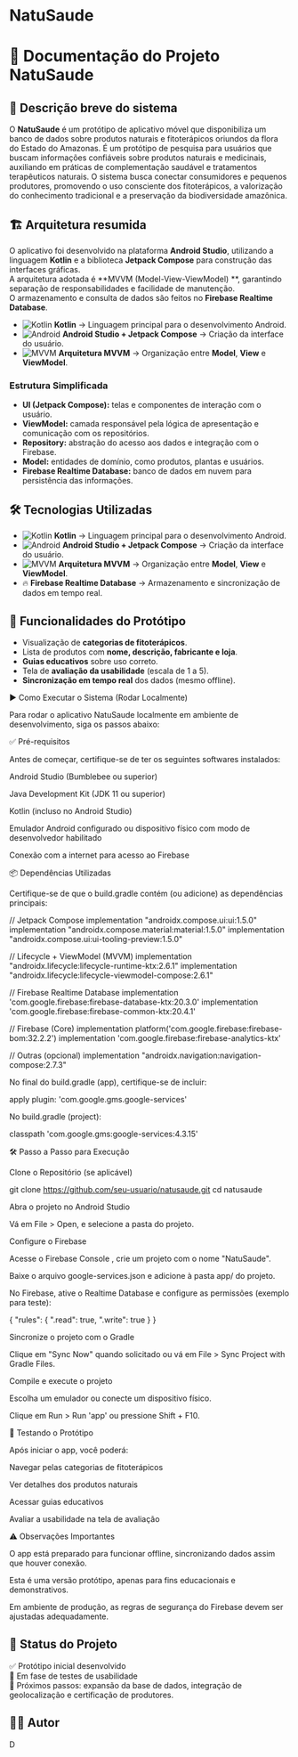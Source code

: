 # NatuSaude

# 📘 Documentação do Projeto NatuSaude

## 📌 Descrição breve do sistema
O **NatuSaude** é um protótipo de aplicativo móvel que disponibiliza um banco de dados sobre produtos naturais e fitoterápicos oriundos da flora do Estado do Amazonas. É um protótipo de pesquisa para usuários que buscam informações confiáveis sobre produtos naturais e medicinais, auxiliando em práticas de complementação saudável e tratamentos terapêuticos naturais.
O sistema busca conectar consumidores e pequenos produtores, promovendo o uso consciente dos fitoterápicos, a valorização do conhecimento tradicional e a preservação da biodiversidade amazônica.  

## 🏗️ Arquitetura resumida
O aplicativo foi desenvolvido na plataforma **Android Studio**, utilizando a linguagem **Kotlin** e a biblioteca **Jetpack Compose** para construção das interfaces gráficas.  
A arquitetura adotada é **MVVM (Model-View-ViewModel) **, garantindo separação de responsabilidades e facilidade de manutenção.  
O armazenamento e consulta de dados são feitos no **Firebase Realtime Database**.

- ![Kotlin](https://img.shields.io/badge/Kotlin-7F52FF?logo=kotlin&logoColor=white) **Kotlin** → Linguagem principal para o desenvolvimento Android.  
- ![Android](https://img.shields.io/badge/Android-3DDC84?logo=android&logoColor=white) **Android Studio + Jetpack Compose** → Criação da interface do usuário.  
- ![MVVM](https://img.shields.io/badge/MVVM-Architecture-blueviolet?style=flat-square) **Arquitetura MVVM** → Organização entre **Model**, **View** e **ViewModel**.  

### Estrutura Simplificada
- **UI (Jetpack Compose):** telas e componentes de interação com o usuário.  
- **ViewModel:** camada responsável pela lógica de apresentação e comunicação com os repositórios.  
- **Repository:** abstração do acesso aos dados e integração com o Firebase.  
- **Model:** entidades de domínio, como produtos, plantas e usuários.  
- **Firebase Realtime Database:** banco de dados em nuvem para persistência das informações.  

## 🛠️ Tecnologias Utilizadas  

- ![Kotlin](https://img.shields.io/badge/Kotlin-7F52FF?logo=kotlin&logoColor=white) **Kotlin** → Linguagem principal para o desenvolvimento Android.  
- ![Android](https://img.shields.io/badge/Android-3DDC84?logo=android&logoColor=white) **Android Studio + Jetpack Compose** → Criação da interface do usuário.  
- ![MVVM](https://img.shields.io/badge/MVVM-Architecture-blueviolet?style=flat-square) **Arquitetura MVVM** → Organização entre **Model**, **View** e **ViewModel**.  
- 🔥 **Firebase Realtime Database** → Armazenamento e sincronização de dados em tempo real.  

## 📱 Funcionalidades do Protótipo  
- Visualização de **categorias de fitoterápicos**.  
- Lista de produtos com **nome, descrição, fabricante e loja**.  
- **Guias educativos** sobre uso correto.  
- Tela de **avaliação da usabilidade** (escala de 1 a 5).  
- **Sincronização em tempo real** dos dados (mesmo offline).

▶️ Como Executar o Sistema (Rodar Localmente)

Para rodar o aplicativo NatuSaude localmente em ambiente de desenvolvimento, siga os passos abaixo:

✅ Pré-requisitos

Antes de começar, certifique-se de ter os seguintes softwares instalados:

Android Studio (Bumblebee ou superior)

Java Development Kit (JDK 11 ou superior)

Kotlin (incluso no Android Studio)

Emulador Android configurado ou dispositivo físico com modo de desenvolvedor habilitado

Conexão com a internet para acesso ao Firebase

📦 Dependências Utilizadas

Certifique-se de que o build.gradle contém (ou adicione) as dependências principais:

// Jetpack Compose
implementation "androidx.compose.ui:ui:1.5.0"
implementation "androidx.compose.material:material:1.5.0"
implementation "androidx.compose.ui:ui-tooling-preview:1.5.0"

// Lifecycle + ViewModel (MVVM)
implementation "androidx.lifecycle:lifecycle-runtime-ktx:2.6.1"
implementation "androidx.lifecycle:lifecycle-viewmodel-compose:2.6.1"

// Firebase Realtime Database
implementation 'com.google.firebase:firebase-database-ktx:20.3.0'
implementation 'com.google.firebase:firebase-common-ktx:20.4.1'

// Firebase (Core)
implementation platform('com.google.firebase:firebase-bom:32.2.2')
implementation 'com.google.firebase:firebase-analytics-ktx'

// Outras (opcional)
implementation "androidx.navigation:navigation-compose:2.7.3"


No final do build.gradle (app), certifique-se de incluir:

apply plugin: 'com.google.gms.google-services'


No build.gradle (project):

classpath 'com.google.gms:google-services:4.3.15'

🛠️ Passo a Passo para Execução

Clone o Repositório (se aplicável)

git clone https://github.com/seu-usuario/natusaude.git
cd natusaude


Abra o projeto no Android Studio

Vá em File > Open, e selecione a pasta do projeto.

Configure o Firebase

Acesse o Firebase Console
, crie um projeto com o nome "NatuSaude".

Baixe o arquivo google-services.json e adicione à pasta app/ do projeto.

No Firebase, ative o Realtime Database e configure as permissões (exemplo para teste):

{
  "rules": {
    ".read": true,
    ".write": true
  }
}


Sincronize o projeto com o Gradle

Clique em "Sync Now" quando solicitado ou vá em File > Sync Project with Gradle Files.

Compile e execute o projeto

Escolha um emulador ou conecte um dispositivo físico.

Clique em Run > Run 'app' ou pressione Shift + F10.

🧪 Testando o Protótipo

Após iniciar o app, você poderá:

Navegar pelas categorias de fitoterápicos

Ver detalhes dos produtos naturais

Acessar guias educativos

Avaliar a usabilidade na tela de avaliação

⚠️ Observações Importantes

O app está preparado para funcionar offline, sincronizando dados assim que houver conexão.

Esta é uma versão protótipo, apenas para fins educacionais e demonstrativos.

Em ambiente de produção, as regras de segurança do Firebase devem ser ajustadas adequadamente.


## 🚀 Status do Projeto  
✅ Protótipo inicial desenvolvido  
🔄 Em fase de testes de usabilidade  
📌 Próximos passos: expansão da base de dados, integração de geolocalização e certificação de produtores.  

## 👨‍💻 Autor  
D
